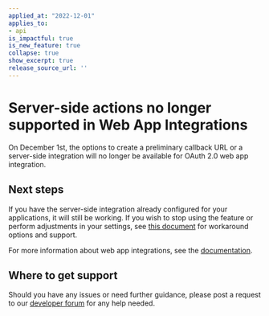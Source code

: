 ```yaml
---
applied_at: "2022-12-01"
applies_to: 
- api
is_impactful: true
is_new_feature: true
collapse: true
show_excerpt: true
release_source_url: ''
---
```


# Server-side actions no longer supported in Web App Integrations

On December 1st, the options to create a preliminary callback URL or a server-side integration will no longer be available for OAuth 2.0 web app integration. 
<!-- more -->

## Next steps

If you have the server-side integration already configured for your applications, it will still be working. 
If you wish to stop using the feature or perform adjustments in your settings, see [this document][2] for workaround options and support.

For more information about web app integrations, see the [documentation][3].  

## Where to get support

Should you have any issues or need further guidance, please post a request to
our [developer forum][1] for any help needed.

[1]: https://support.box.com/hc/en-us/community/topics/360001932973-Platform-and-Developer-Forum
[2]: https://cloud.app.box.com/file/958463673555?s=uwk4jvanbofom2ckvk9q0wcnkc2vxqdy
[3]: g://applications/web-app-integrations/